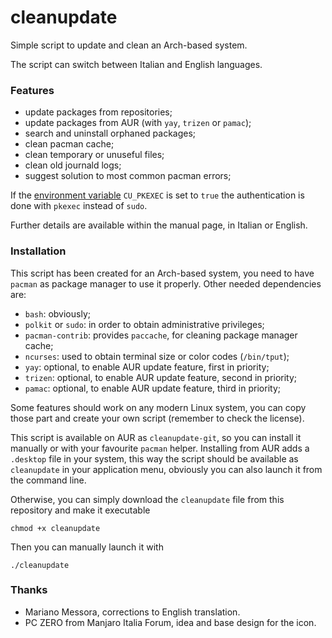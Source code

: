 # cleanupdate

Simple script to update and clean an Arch-based system.

The script can switch between Italian and English languages.


### Features

 - update packages from repositories;
 - update packages from AUR (with `yay`, `trizen` or `pamac`);
 - search and uninstall orphaned packages;
 - clean pacman cache;
 - clean temporary or unuseful files;
 - clean old journald logs;
 - suggest solution to most common pacman errors;

If the [environment variable](https://wiki.archlinux.org/index.php/Environment_variables) `CU_PKEXEC` is set to `true` the authentication is done with `pkexec` instead of `sudo`.

Further details are available within the manual page, in Italian or English.


### Installation

This script has been created for an Arch-based system, you need to have `pacman` as package manager to use it properly.
Other needed dependencies are:

 - `bash`: obviously;
 - `polkit` or `sudo`: in order to obtain administrative privileges;
 - `pacman-contrib`: provides `paccache`, for cleaning package manager cache;
 - `ncurses`: used to obtain terminal size or color codes (`/bin/tput`);
 - `yay`: optional, to enable AUR update feature, first in priority;
 - `trizen`: optional, to enable AUR update feature, second in priority;
 - `pamac`: optional, to enable AUR update feature, third in priority;

Some features should work on any modern Linux system, you can copy those part and create your own script (remember to check the license).

This script is available on AUR as `cleanupdate-git`, so you can install it manually or with your favourite `pacman` helper.
Installing from AUR adds a `.desktop` file in your system, this way the script should be available as `cleanupdate` in your application menu, obviously you can also launch it from the command line.

Otherwise, you can simply download the `cleanupdate` file from this repository and make it executable
```
chmod +x cleanupdate
```
Then you can manually launch it with
```
./cleanupdate
```


### Thanks

 - Mariano Messora, corrections to English translation.
 - PC ZERO from Manjaro Italia Forum, idea and base design for the icon.
